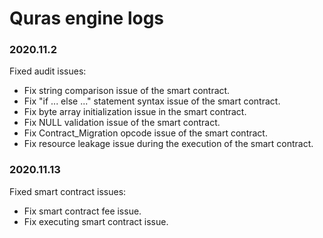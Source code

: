 # Quras engine logs
### 2020.11.2
Fixed audit issues:
- Fix string comparison issue of the smart contract.
- Fix "if ... else ..." statement syntax issue of the smart contract.
- Fix byte array initialization issue in the smart contract.
- Fix NULL validation issue of the smart contract.
- Fix Contract_Migration opcode issue of the smart contract.
- Fix resource leakage issue during the execution of the smart contract.

### 2020.11.13
Fixed smart contract issues:
- Fix smart contract fee issue.
- Fix executing smart contract issue.
